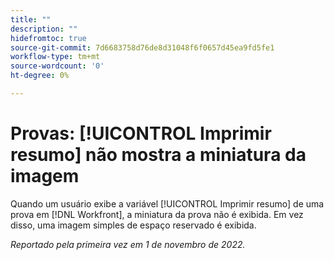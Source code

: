 ```yaml
---
title: ""
description: ""
hidefromtoc: true
source-git-commit: 7d6683758d76de8d31048f6f0657d45ea9fd5fe1
workflow-type: tm+mt
source-wordcount: '0'
ht-degree: 0%

---
```



# Provas: [!UICONTROL Imprimir resumo] não mostra a miniatura da imagem

<!--This is on both the WF and WFP TOCs-->

Quando um usuário exibe a variável [!UICONTROL Imprimir resumo] de uma prova em [!DNL Workfront], a miniatura da prova não é exibida. Em vez disso, uma imagem simples de espaço reservado é exibida.

_Reportado pela primeira vez em 1 de novembro de 2022._

